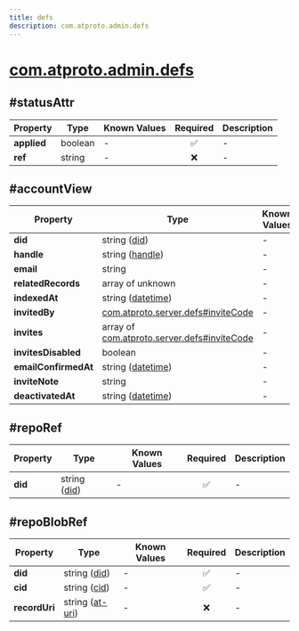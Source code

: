```yaml
---
title: defs
description: com.atproto.admin.defs
---
```


# [com.atproto.admin.defs](https://github.com/myConsciousness/atproto.dart/blob/main/lexicons/com/atproto/admin/defs.json)

## #statusAttr

| Property | Type | Known Values | Required | Description |
| --- | --- | --- | :---: | --- |
| **applied** | boolean | - | ✅ | - |
| **ref** | string | - | ❌ | - |

## #accountView

| Property | Type | Known Values | Required | Description |
| --- | --- | --- | :---: | --- |
| **did** | string ([did](https://atproto.com/specs/did)) | - | ✅ | - |
| **handle** | string ([handle](https://atproto.com/specs/handle)) | - | ✅ | - |
| **email** | string | - | ❌ | - |
| **relatedRecords** | array of unknown | - | ❌ | - |
| **indexedAt** | string ([datetime](https://atproto.com/specs/lexicon#datetime)) | - | ✅ | - |
| **invitedBy** | [com.atproto.server.defs#inviteCode](../../../../lexicons/com/atproto/server/defs.md#invitecode) | - | ❌ | - |
| **invites** | array of [com.atproto.server.defs#inviteCode](../../../../lexicons/com/atproto/server/defs.md#invitecode) | - | ❌ | - |
| **invitesDisabled** | boolean | - | ❌ | - |
| **emailConfirmedAt** | string ([datetime](https://atproto.com/specs/lexicon#datetime)) | - | ❌ | - |
| **inviteNote** | string | - | ❌ | - |
| **deactivatedAt** | string ([datetime](https://atproto.com/specs/lexicon#datetime)) | - | ❌ | - |

## #repoRef

| Property | Type | Known Values | Required | Description |
| --- | --- | --- | :---: | --- |
| **did** | string ([did](https://atproto.com/specs/did)) | - | ✅ | - |

## #repoBlobRef

| Property | Type | Known Values | Required | Description |
| --- | --- | --- | :---: | --- |
| **did** | string ([did](https://atproto.com/specs/did)) | - | ✅ | - |
| **cid** | string ([cid](https://atproto.com/specs/repository#cid-formats)) | - | ✅ | - |
| **recordUri** | string ([at-uri](https://atproto.com/specs/at-uri-scheme)) | - | ❌ | - |
